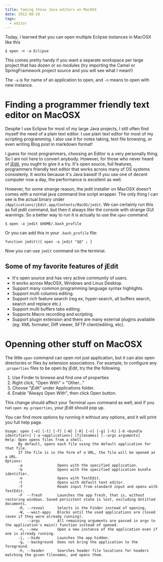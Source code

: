 ```yaml
---
title: Taming those Java editors on MacOSX
date: 2012-08-26
tags:
  - editor
---
```


Today, I learned that you can open multiple Eclipse instances in MacOSX like this

    $ open -n -a Eclipse
    

This comes pretty handy if you want a separate workspace per large project that has dozen or so modules (try importing the Camel or SpringFramework 
project source and you will see what I mean!)

The `-a` is for name of an application to open, and `-n` means to open with new instance.

# Finding a programmer friendly text editor on MacOSX

Despite I use Eclipse for most of my large Java projects, I still often find myself the need of a plain text editor. I use plain text editor for most
of my scripting programming. I also use it for notes taking, text file browsing, or even writing Blog post in markdown format!

I guess for most programmers, choosing an Editor is a very personally thing. So I am not here to convert anybody. However, for those who never heard of 
[jEdit](http://www.jedit.org), you ought to give it a try. It's open source, full features, programmers friendly text editor that works 
across many of OS systems consistenly. It works because it's Java based! If you use one of decent computer now a day, the performance 
is excellent as well.

However, for some strange reason, the jedit installer on MacOSX doesn't comes with a normal java command line script wrapper. The only thing 
I can see is the actual binary under `/Applications/jEdit.app/Contents/MacOS/jedit`. We can certainly run this as full jedit command, but then 
it always liter the console with strange GUI warnings. So a better way to run it is actually to use the `open` command.

    $ open -a jedit $HOME/.bash_profile
    

Or you can add this in your `.bash_profile` file:

    function jedit(){ open -a jedit "$@" ; }
    

Now you can use `jedit` command on the terminal.

## Some of my favorite features of jEdit

- It's open source and has very active community of users.
- It works across MacOSX, Windows and Linux Desktop.
- Support many common programming language syntax highlights.
- Support multi columns editing.
- Support rich feature search (reg ex, hyper-search, all buffers search, search and replace etc.)
- Support multi buffers tabs editing.
- Supports Macro recording and scripting.
- Support plugin extension and there are many external plugins available (eg: XML formater, Diff viewer, SFTP client/editing, etc).

# Openning other stuff on MacOSX

The little `open` command can open not just application, but it can also open directories or files by extension associations. For
example, to configure any `.properties` files to be open by jEdit, try the the following.

1. Use Finder to browse and find one of properties
2. Right click, "Open With" > "Other..."
3. Choose "jEdit" under Applications folder.
4. Enable "Always Open With", then click Open button.

This change should affect your Terminal `open` command as well, and if you run `open my.properties`, your jEdit should pop up.

You can find more options by running it without any options, and it will print you full help page.

    Usage: open [-e] [-t] [-f] [-W] [-R] [-n] [-g] [-h] [-b <bundle identifier>] [-a <application>] [filenames] [--args arguments]
    Help: Open opens files from a shell.
          By default, opens each file using the default application for that file.  
          If the file is in the form of a URL, the file will be opened as a URL.
    Options: 
          -a                Opens with the specified application.
          -b                Opens with the specified application bundle identifier.
          -e                Opens with TextEdit.
          -t                Opens with default text editor.
          -f                Reads input from standard input and opens with TextEdit.
          -F  --fresh       Launches the app fresh, that is, without restoring windows. Saved persistent state is lost, excluding Untitled documents.
          -R, --reveal      Selects in the Finder instead of opening.
          -W, --wait-apps   Blocks until the used applications are closed (even if they were already running).
              --args        All remaining arguments are passed in argv to the application's main() function instead of opened.
          -n, --new         Open a new instance of the application even if one is already running.
          -j, --hide        Launches the app hidden.
          -g, --background  Does not bring the application to the foreground.
          -h, --header      Searches header file locations for headers matching the given filenames, and opens them.
    